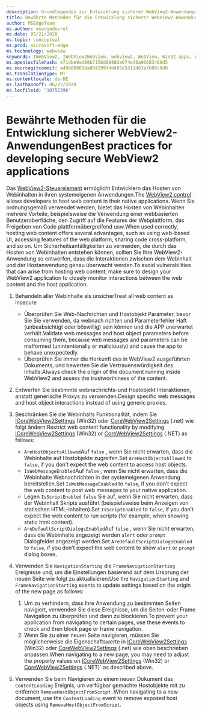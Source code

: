 ```yaml
---
description: Grundlegendes zur Entwicklung sicherer WebView2-Anwendungen
title: Bewährte Methoden für die Entwicklung sicherer WebView2-Anwendungen
author: MSEdgeTeam
ms.author: msedgedevrel
ms.date: 05/21/2020
ms.topic: conceptual
ms.prod: microsoft-edge
ms.technology: webview
keywords: IWebView2, IWebView2WebView, webview2, WebView, Win32-apps, Win32, Edge, ICoreWebView2, ICoreWebView2Host, Browser-Steuerelement, Edge HTML, Sicherheit
ms.openlocfilehash: e71dbe9ad98b7156d8888da074e30a96683469d5
ms.sourcegitcommit: e49b86082da884299fdd485d3311d63a7688c0d0
ms.translationtype: MT
ms.contentlocale: de-DE
ms.lasthandoff: 06/22/2020
ms.locfileid: "10755396"
---
```

# <span data-ttu-id="0de72-104">Bewährte Methoden für die Entwicklung sicherer WebView2-Anwendungen</span><span class="sxs-lookup"><span data-stu-id="0de72-104">Best practices for developing secure WebView2 applications</span></span>

<span data-ttu-id="0de72-105">Das [WebView2-Steuerelement](https://docs.microsoft.com/microsoft-edge/webview2/) ermöglicht Entwicklern das Hosten von Webinhalten in ihren systemeigenen Anwendungen.</span><span class="sxs-lookup"><span data-stu-id="0de72-105">The [WebView2 control](https://docs.microsoft.com/microsoft-edge/webview2/) allows developers to host web content in their native applications.</span></span> <span data-ttu-id="0de72-106">Wenn Sie ordnungsgemäß verwendet werden, bietet das Hosten von Webinhalten mehrere Vorteile, beispielsweise die Verwendung einer webbasierten Benutzeroberfläche, den Zugriff auf die Features der Webplattform, das Freigeben von Code plattformübergreifend usw.</span><span class="sxs-lookup"><span data-stu-id="0de72-106">When used correctly, hosting web content offers several advantages, such as using web-based UI, accessing features of the web platform, sharing code cross-platform, and so on.</span></span> <span data-ttu-id="0de72-107">Um Sicherheitsanfälligkeiten zu vermeiden, die durch das Hosten von Webinhalten entstehen können, sollten Sie Ihre WebView2-Anwendung so entwerfen, dass die Interaktionen zwischen dem Webinhalt und der Hostanwendung genau überwacht werden.</span><span class="sxs-lookup"><span data-stu-id="0de72-107">To avoid vulnerabilities that can arise from hosting web content, make sure to design your WebView2 application to closely monitor interactions between the web content and the host application.</span></span> 

1. <span data-ttu-id="0de72-108">Behandeln aller Webinhalte als unsicher</span><span class="sxs-lookup"><span data-stu-id="0de72-108">Treat all web content as insecure</span></span>
    - <span data-ttu-id="0de72-109">Überprüfen Sie Web-Nachrichten und Hostobjekt Parameter, bevor Sie Sie verwenden, da webnach richten und Parameterfehler Haft (unbeabsichtigt oder böswillig) sein können und die APP unerwartet verhält.</span><span class="sxs-lookup"><span data-stu-id="0de72-109">Validate web messages and host object parameters before consuming them, because web messages and parameters can be malformed (unintentionally or maliciously) and cause the app to behave unexpectedly.</span></span>
    - <span data-ttu-id="0de72-110">Überprüfen Sie immer die Herkunft des in WebView2 ausgeführten Dokuments, und bewerten Sie die Vertrauenswürdigkeit des Inhalts.</span><span class="sxs-lookup"><span data-stu-id="0de72-110">Always check the origin of the document running inside WebView2 and assess the trustworthiness of the content.</span></span> 

2. <span data-ttu-id="0de72-111">Entwerfen Sie bestimmte webnachrichts-und Hostobjekt Interaktionen, anstatt generische Proxys zu verwenden.</span><span class="sxs-lookup"><span data-stu-id="0de72-111">Design specific web messages and host object interactions instead of using generic proxies.</span></span>

3. <span data-ttu-id="0de72-112">Beschränken Sie die Webinhalts Funktionalität, indem Sie [ICoreWebView2Settings](../reference/win32/0-9-538/icorewebview2settings) (Win32) oder [CoreWebView2Settings](../reference/dotnet/0-9-538/microsoft-web-webview2-core-corewebview2settings) (.net) wie folgt ändern:</span><span class="sxs-lookup"><span data-stu-id="0de72-112">Restrict web content functionality by modifying [ICoreWebView2Settings](../reference/win32/0-9-538/icorewebview2settings) (Win32) or [CoreWebView2Settings](../reference/dotnet/0-9-538/microsoft-web-webview2-core-corewebview2settings) (.NET) as follows:</span></span>
    - <span data-ttu-id="0de72-113">`AreHostObjectsAllowed`Auf `false` , wenn Sie nicht erwarten, dass die Webinhalte auf Hostobjekte zugreifen.</span><span class="sxs-lookup"><span data-stu-id="0de72-113">Set `AreHostObjectsAllowed` to `false`, if you don’t expect the web content to access host objects.</span></span>
    - <span data-ttu-id="0de72-114">`IsWebMessageEnabled`Auf `false` , wenn Sie nicht erwarten, dass die Webinhalte Webnachrichten in der systemeigenen Anwendung bereitstellen.</span><span class="sxs-lookup"><span data-stu-id="0de72-114">Set `IsWebMessageEnabled` to `false`, if you don’t expect the web content to post web messages to your native application.</span></span> 
    - <span data-ttu-id="0de72-115">Legen `IsScriptEnabled` `false` Sie auf, wenn Sie nicht erwarten, dass der Webinhalt Skripts ausführt (beispielsweise beim Anzeigen von statischen HTML-Inhalten).</span><span class="sxs-lookup"><span data-stu-id="0de72-115">Set `IsScriptEnabled` to `false`, if you don’t expect the web content to run scripts (for example, when showing static html content).</span></span>
    - <span data-ttu-id="0de72-116">`AreDefaultScriptDialogsEnabled`Auf `false` , wenn Sie nicht erwarten, dass die Webinhalte angezeigt werden `alert` oder `prompt` Dialogfelder angezeigt werden.</span><span class="sxs-lookup"><span data-stu-id="0de72-116">Set `AreDefaultScriptDialogsEnabled` to `false`, if you don’t expect the web content to show `alert` or `prompt` dialog boxes.</span></span>

4.  <span data-ttu-id="0de72-117">Verwenden Sie `NavigationStarting` die `FrameNavigationStarting` Ereignisse und, um die Einstellungen basierend auf dem Ursprung der neuen Seite wie folgt zu aktualisieren:</span><span class="sxs-lookup"><span data-stu-id="0de72-117">Use the `NavigationStarting` and `FrameNavigationStarting` events to update settings based on the origin of the new page as follows:</span></span>
    1.  <span data-ttu-id="0de72-118">Um zu verhindern, dass Ihre Anwendung zu bestimmten Seiten navigiert, verwenden Sie diese Ereignisse, um die Seiten-oder Frame Navigation zu überprüfen und dann zu blockieren.</span><span class="sxs-lookup"><span data-stu-id="0de72-118">To prevent your application from navigating to certain pages, use these events to check and then block page or frame navigation.</span></span> 
    2.  <span data-ttu-id="0de72-119">Wenn Sie zu einer neuen Seite navigieren, müssen Sie möglicherweise die Eigenschaftswerte in [ICoreWebView2Settings](../reference/win32/0-9-538/icorewebview2settings) (Win32) oder [CoreWebView2Settings](../reference/dotnet/0-9-538/microsoft-web-webview2-core-corewebview2settings) (.net) wie oben beschrieben anpassen.</span><span class="sxs-lookup"><span data-stu-id="0de72-119">When navigating to a new page, you may need to adjust the property values on [ICoreWebView2Settings](../reference/win32/0-9-538/icorewebview2settings) (Win32) or [CoreWebView2Settings](../reference/dotnet/0-9-538/microsoft-web-webview2-core-corewebview2settings) (.NET)\` as described above.</span></span>

5. <span data-ttu-id="0de72-120">Verwenden Sie beim Navigieren zu einem neuen Dokument das `ContentLoading` Ereignis, um verfügbar gemachte Hostobjekte mit zu entfernen `RemoveHostObjectFromScript` .</span><span class="sxs-lookup"><span data-stu-id="0de72-120">When navigating to a new document, use the `ContentLoading` event to remove exposed host objects using `RemoveHostObjectFromScript`.</span></span> 